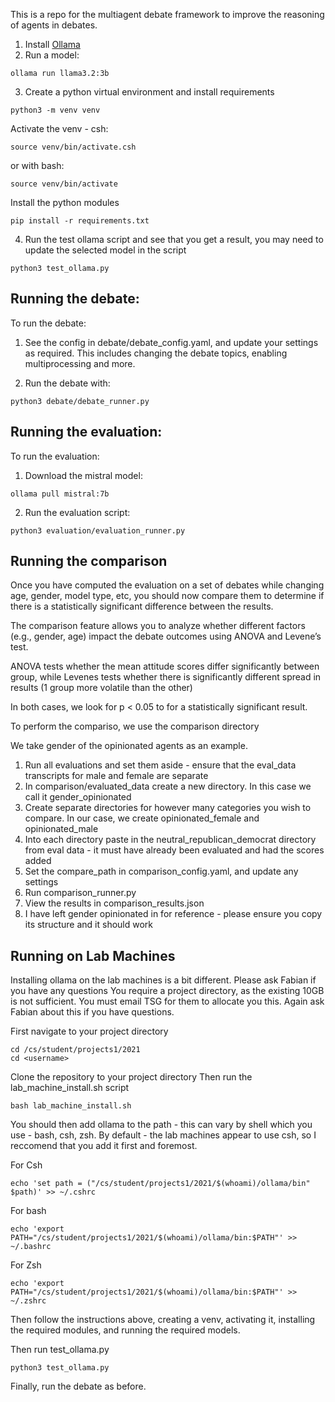 This is a repo for the multiagent debate framework to improve the reasoning of agents in debates.

1) Install [Ollama](https://ollama.com/)
2) Run a model:
```
ollama run llama3.2:3b
```
3) Create a python virtual environment and install requirements
```
python3 -m venv venv
```
Activate the venv - csh:
```
source venv/bin/activate.csh
```
or with bash:
```
source venv/bin/activate
```

Install the python modules
```
pip install -r requirements.txt
```
4) Run the test ollama script and see that you get a result, you may need to update the selected model in the script
```
python3 test_ollama.py
```

## Running the debate:
To run the debate:
1) See the config in debate/debate_config.yaml, and update your settings as required. 
This includes changing the debate topics, enabling multiprocessing and more.

2) Run the debate with:
```
python3 debate/debate_runner.py
```


## Running the evaluation:
To run the evaluation:
1) Download the mistral model:
```
ollama pull mistral:7b
```
2) Run the evaluation script:
```
python3 evaluation/evaluation_runner.py
```

## Running the comparison

Once you have computed the evaluation on a set of debates while changing age, gender, model type, etc, you should now compare them to determine if there is a statistically significant difference between the results.

The comparison feature allows you to analyze whether different factors (e.g., gender, age) impact the debate outcomes using ANOVA and Levene’s test.

ANOVA tests whether the mean attitude scores differ significantly between group, while Levenes tests whether there is significantly different spread in results (1 group more volatile than the other)

In both cases, we look for p < 0.05 to for a statistically significant result.

To perform the compariso, we use the comparison directory

We take gender of the opinionated agents as an example.
1) Run all evaluations and set them aside - ensure that the eval_data transcripts for male and female are separate
2) In comparison/evaluated_data create a new directory. In this case we call it gender_opinionated
3) Create separate directories for however many categories you wish to compare. In our case, we create opinionated_female and opinionated_male
4) Into each directory paste in the neutral_republican_democrat directory from eval data - it must have already been evaluated and had the scores added 
5) Set the compare_path in comparison_config.yaml, and update any settings
6) Run comparison_runner.py
7) View the results in comparison_results.json
8) I have left gender opinionated in for reference - please ensure you copy its structure and it should work

## Running on Lab Machines
Installing ollama on the lab machines is a bit different. Please ask Fabian if you have any questions
You require a project directory, as the existing 10GB is not sufficient. You must email TSG for them to allocate you this. Again ask Fabian about this if you have questions. 

First navigate to your project directory

```
cd /cs/student/projects1/2021
cd <username>
```

Clone the repository to your project directory
Then run the lab_machine_install.sh script

```
bash lab_machine_install.sh
```

You should then add ollama to the path - this can vary by shell which you use - bash, csh, zsh. By default - the lab machines appear to use csh, so I reccomend that you add it first and foremost.

For Csh
```
echo 'set path = ("/cs/student/projects1/2021/$(whoami)/ollama/bin" $path)' >> ~/.cshrc
```

For bash
```
echo 'export PATH="/cs/student/projects1/2021/$(whoami)/ollama/bin:$PATH"' >> ~/.bashrc
```

For Zsh
```
echo 'export PATH="/cs/student/projects1/2021/$(whoami)/ollama/bin:$PATH"' >> ~/.zshrc
```


Then follow the instructions above, creating a venv, activating it, installing the required modules, and running the required models.

Then run test_ollama.py
```
python3 test_ollama.py
```

Finally, run the debate as before.
